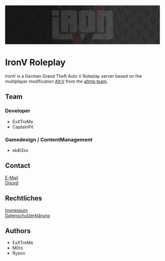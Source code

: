 ![IronV Banner](assets/banner.png)
# IronV Roleplay

IronV is a German Grand Theft Auto V Roleplay server based on the multiplayer modification [Alt:V](https://altv.mp/#/) from the [altmp team](https://github.com/altmp).

## Team

### Developer
- ExXTreMe
- CaptainPit

### Gamedesign / ContentManagement
- sk4l3xx

## Contact
[E-Mail](info@ironv.de)<br>
[Disord](https://ironv.de/)

## Rechtliches
[Impressum](https://forum.ironv.de/cms/legal-notice/)<br>
[Datenschutzerklärung](https://forum.ironv.de/cms/legal-notice/)


## Authors
- ExXTreMe
- M0rx
- Ryson

